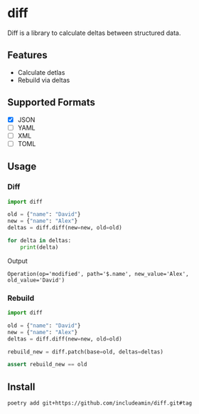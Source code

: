 # diff

Diff is a library to calculate deltas between structured data.

## Features

- Calculate detlas
- Rebuild via deltas

## Supported Formats

- [x] JSON
- [ ] YAML
- [ ] XML
- [ ] TOML

## Usage

### Diff

```python
import diff

old = {"name": "David"}
new = {"name": "Alex"}
deltas = diff.diff(new=new, old=old)

for delta in deltas:
    print(delta)

```

Output

```text
Operation(op='modified', path='$.name', new_value='Alex', old_value='David')
```

### Rebuild

```python
import diff

old = {"name": "David"}
new = {"name": "Alex"}
deltas = diff.diff(new=new, old=old)

rebuild_new = diff.patch(base=old, deltas=deltas)

assert rebuild_new == old
```

## Install

```bash
poetry add git+https://github.com/includeamin/diff.git#tag
```